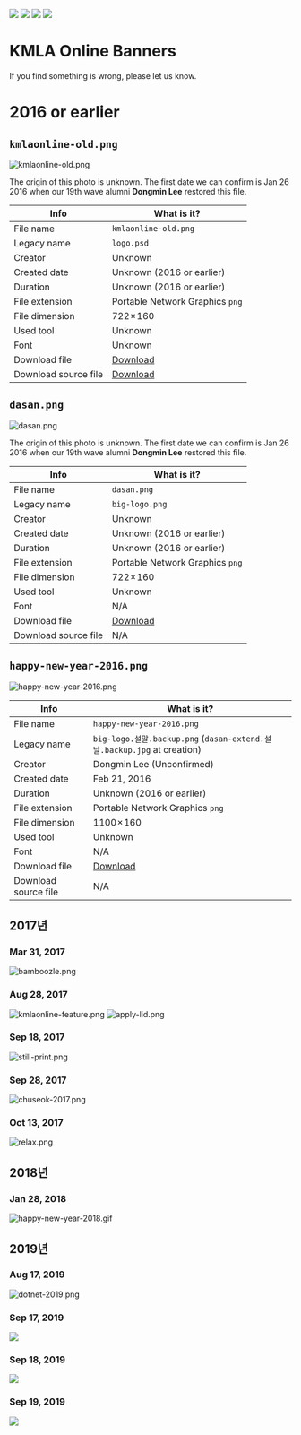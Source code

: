 [![](https://img.shields.io/badge/KMLA_Online-Doodles-black?longCache=true&style=for-the-badge)](../README.md)
[![](https://img.shields.io/badge/KMLA_Online-Logos-red?longCache=true&style=for-the-badge)](../docs/logos.md)
[![](https://img.shields.io/badge/KMLA_Online-Banners-blue?longCache=true&style=for-the-badge)](../docs/banners.md)
[![](https://img.shields.io/badge/KMLA_Online-Components-green?longCache=true&style=for-the-badge)](../docs/components.md)

# KMLA Online Banners

If you find something is wrong, please let us know.

# 2016 or earlier

## `kmlaonline-old.png`

![kmlaonline-old.png](../banners/kmlaonline-old.png)

The origin of this photo is unknown. The first date we can confirm is Jan 26 2016 when our 19th wave alumni **Dongmin Lee** restored this file.

|Info|What is it?|
|----|----|
|File name|`kmlaonline-old.png`|
|Legacy name|`logo.psd`|
|Creator|Unknown|
|Created date|Unknown (2016 or earlier)|
|Duration|Unknown (2016 or earlier)|
|File extension|Portable Network Graphics `png`|
|File dimension|722 × 160|
|Used tool|Unknown|
|Font|Unknown|
|Download file|[Download](../banners/kmlaonline-old.png)|
|Download source file|[Download](../banners/psd/kmlaonline-old.psd)|

## `dasan.png`
![dasan.png](../banners/dasan.png)

The origin of this photo is unknown. The first date we can confirm is Jan 26 2016 when our 19th wave alumni **Dongmin Lee** restored this file.

|Info|What is it?|
|----|----|
|File name|`dasan.png`|
|Legacy name|`big-logo.png`|
|Creator|Unknown|
|Created date|Unknown (2016 or earlier)|
|Duration|Unknown (2016 or earlier)|
|File extension|Portable Network Graphics `png`|
|File dimension|722 × 160|
|Used tool|Unknown|
|Font|N/A|
|Download file|[Download](../banners/dasan.png)|
|Download source file|N/A|

## `happy-new-year-2016.png`
![happy-new-year-2016.png](../banners/happy-new-year-2016.png)

|Info|What is it?|
|----|----|
|File name|`happy-new-year-2016.png`|
|Legacy name|`big-logo.설말.backup.png` (`dasan-extend.설날.backup.jpg` at creation)|
|Creator|Dongmin Lee (Unconfirmed)|
|Created date|Feb 21, 2016|
|Duration|Unknown (2016 or earlier)|
|File extension|Portable Network Graphics `png`|
|File dimension|1100 × 160|
|Used tool|Unknown|
|Font|N/A|
|Download file|[Download](../banners/happy-new-year-2016.png)|
|Download source file|N/A|

## 2017년

### Mar 31, 2017
![bamboozle.png](../banners/bamboozle.png)

### Aug 28, 2017
![kmlaonline-feature.png](../banners/kmlaonline-feature.png)
![apply-lid.png](../banners/apply-lid.png)

### Sep 18, 2017
![still-print.png](../banners/still-print.png)

### Sep 28, 2017
![chuseok-2017.png](../banners/chuseok-2017.png)

### Oct 13, 2017
![relax.png](../banners/relax.png)

## 2018년

### Jan 28, 2018
![happy-new-year-2018.gif](../banners/happy-new-year-2018.gif)

## 2019년

### Aug 17, 2019
![dotnet-2019.png](../banners/dotnet-2019.png)

### Sep 17, 2019
![](../banners/vote.png)

### Sep 18, 2019
![](../banners/council-27-good-job.png)

### Sep 19, 2019
![](../current-banner.png)

